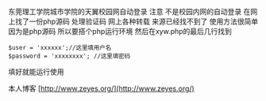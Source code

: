 东莞理工学院城市学院的天翼校园网自动登录
注意 不是校园内网的自动登录
在网上找了一份php源码 处理验证码
网上各种转载 来源已经找不到了
使用方法很简单
因为是php源码 所以要搭个php运行环境
然后在xyw.php的最后几行找到

    $user = 'xxxxxx';//这里填用户名
    $password = 'xxxxxxxx'; //这里填密码
填好就能运行使用


本人博客 [http://www.zeyes.org/](http://www.zeyes.org/)
